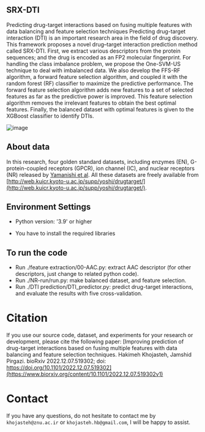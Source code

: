 ## SRX-DTI

Predicting drug-target interactions based on fusing multiple features with data balancing and feature selection techniques
Predicting drug-target interaction (DTI) is an important research area in the field of drug discovery.  This framework proposes a novel drug–target interaction prediction method called SRX-DTI. First, we extract various descriptors from the protein sequences; and the drug is encoded as an FP2 molecular fingerprint. For handling the class imbalance problem, we propose the One-SVM-US technique to deal with imbalanced data. We also develop the FFS-RF algorithm, a forward feature selection algorithm, and coupled it with the random forest (RF) classifier to maximize the predictive performance. The forward feature selection algorithm adds new features to a set of selected features as far as the predictive power is improved. This feature selection algorithm removes the irrelevant features to obtain the best optimal features. Finally, the balanced dataset with optimal features is given to the XGBoost classifier to identify DTIs. 

![image](https://user-images.githubusercontent.com/72028345/204578716-30f41a3e-0f22-4881-82dc-f0af97e1eb52.png)

## About data
In this research, four golden standard datasets, including enzymes (EN), G-protein-coupled receptors (GPCR), ion channel (IC), and nuclear receptors (NR) released by [Yamanishi et al](http://web.kuicr.kyoto-u.ac.jp/supp/yoshi/drugtarget/).  All these datasets are freely available from [http://web.kuicr.kyoto-u.ac.jp/supp/yoshi/drugtarget/](http://web.kuicr.kyoto-u.ac.jp/supp/yoshi/drugtarget/). 

## Environment Settings
- Python version:  '3.9' or higher

- You have to install the required libraries

## To run the code
- Run ./feature extraction/00-AAC.py: extract AAC descriptor (for other descriptors, just change to related python code).  
- Run ./NR-run/run.py: make balanced dataset, and feature selection.
- Run ./DTI prediction/DTI_predictor.py: predict drug-target interactions, and evaluate the results with five cross-validation.

# Citation
If you use our source code, dataset, and experiments for your research or development, please cite the following paper:
[Improving prediction of drug-target interactions based on fusing multiple features with data balancing and feature selection techniques. Hakimeh Khojasteh, Jamshid Pirgazi. bioRxiv 2022.12.07.519302; doi: https://doi.org/10.1101/2022.12.07.519302](https://www.biorxiv.org/content/10.1101/2022.12.07.519302v1)

# Contact
If you have any questions, do not hesitate to contact me by `khojasteh@znu.ac.ir` or `khojasteh.hb@gmail.com`, I will be happy to assist.
